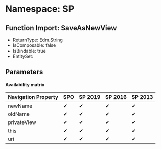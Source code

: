 # Namespace: SP

## Function Import: SaveAsNewView

- ReturnType: Edm.String
- IsComposable: false
- IsBindable: true
- EntitySet: 

## Parameters

**Availability matrix**

Navigation Property | SPO | SP 2019 | SP 2016 | SP 2013
----------|-----|---------|---------|--------
newName | ✔ | ✔ | ✔ | ✔
oldName | ✔ | ✔ | ✔ | ✔
privateView | ✔ | ✔ | ✔ | ✔
this | ✔ | ✔ | ✔ | ✔
uri | ✔ | ✔ | ✔ | ✔

